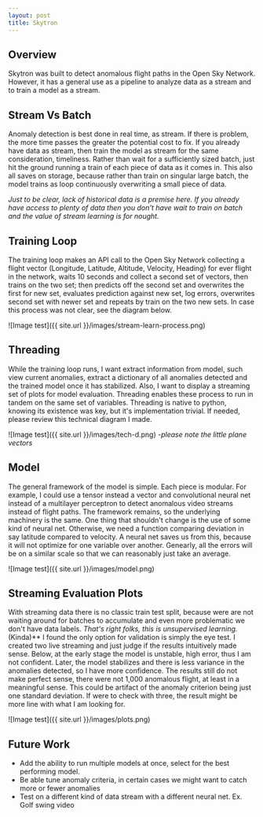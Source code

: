 ```yaml
---
layout: post
title: Skytron
---
```


## Overview
Skytron was built to detect anomalous flight paths in the Open Sky Network. However, it has a general use as a pipeline to analyze data as a stream and to train a model as a stream.

## Stream Vs Batch
Anomaly detection is best done in real time, as stream. If there is problem, the more time passes the greater the potential cost to fix. If you already have data as stream, then train the model as stream for the same consideration, timeliness. Rather than wait for a sufficiently sized batch, just hit the ground running a train of each piece of data as it comes in. This also all saves on storage, because rather than train on singular large batch, the model trains as loop continuously overwriting a small piece of data.

_Just to be clear, lack of historical data is a premise here. If you already have access to plenty of data then you don't have wait to train on batch and the value of stream learning is for nought._

## Training Loop
The training loop makes an API call to the Open Sky Network collecting a flight vector (Longitude, Latitude, Altitude, Velocity, Heading) for ever flight in the network, waits 10 seconds and collect a second set of vectors, then trains on the two set; then predicts off the second set and overwrites the first for new set, evaluates prediction against new set, log errors, overwrites second set with newer set and repeats by train on the two new sets. In case this process was not clear, see the diagram below.

![Image test]({{ site.url }}/images/stream-learn-process.png)


## Threading
While the training loop runs, I want extract information from model, such view current anomalies, extract a dictionary of all anomalies detected and the trained model once it has stabilized. Also, I want to  display a streaming set of plots for model evaluation. Threading enables these process to run in tandem on the same set of variables.  Threading is native to python, knowing its existence was key, but it's implementation trivial. If needed, please review this technical diagram I made.

![Image test]({{ site.url }}/images/tech-d.png)
_-please note the little plane vectors_

## Model
The general framework of the model is simple. Each piece is modular. For example, I could use a tensor instead a vector and convolutional neural net instead of a multilayer perceptron to detect anomalous video streams instead of flight paths. The framework remains, so the underlying machinery is the same. One thing that shouldn't change is the use of some kind of neural net. Otherwise, we need a function comparing  deviation in say latitude compared to velocity. A neural net saves us from this, because it will not optimize for one variable over another. Genearly, all the errors will be on a similar scale so that we can reasonably just take an average.

![Image test]({{ site.url }}/images/model.png)


## Streaming Evaluation Plots
With streaming data there is no classic train test split, because were are not waiting around for batches to accumulate and even more problematic we don't have data labels. _That's right folks, this is unsupervised learning._(Kinda)**  I found the only option for validation is simply the eye test. I created two live streaming and just judge if the results intuitively made sense. Below, at the early stage the model is unstable, high error, thus I am not confident. Later, the model stabilizes and there is less variance in the anomalies detected, so I have more confidence. The results still do not make perfect sense, there were not 1,000 anomalous flight, at least in a meaningful sense. This could be artifact of the anomaly criterion being just one standard deviation. If were to check with three, the result might be more line with what I am looking for.

![Image test]({{ site.url }}/images/plots.png)

## Future Work
* Add the ability to run multiple models at once, select for the best performing model.
* Be able tune anomaly criteria, in certain cases we might want to catch more or fewer anomalies
* Test on a different kind of data stream with a different neural net. Ex. Golf swing video